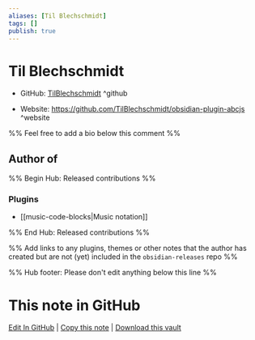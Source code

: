 ```yaml
---
aliases: [Til Blechschmidt]
tags: []
publish: true
---
```


# Til Blechschmidt

- GitHub: [TilBlechschmidt](https://github.com/TilBlechschmidt/) ^github
<!-- - Discord: `@` ^discord-->
- Website: <https://github.com/TilBlechschmidt/obsidian-plugin-abcjs> ^website
<!-- - [[Publish sites|Publish site]]: <https://> ^publish-->

%% Feel free to add a bio below this comment %%

## Author of

%% Begin Hub: Released contributions %%

### Plugins

- [[music-code-blocks|Music notation]]

%% End Hub: Released contributions %%

%% Add links to any plugins, themes or other notes that the author has created but are not (yet) included in the `obsidian-releases` repo %%

<!--
### Unlisted plugins
-->

<!--
### Others
-->

<!--
## Sponsor this author
-->

<!-- - [[GitHub sponsors]]: [Sponsor @TilBlechschmidt on GitHub Sponsors](https://github.com/sponsors/TilBlechschmidt) ^github-sponsor-->
<!-- - [[Buy me a coffee]]: <https://> ^buy-me-a-coffee-->
<!-- - [[PayPal]]: <https://> ^paypal-->
<!-- - [[Patreon]]: <https://> ^patreon-->

<!--
## Follow this author
-->

<!-- - [[YouTube Channels|On YouTube]]: <https://> ^youtube-->
<!-- - Twitter: <https://> ^twitter-->
<!-- - ... -->

%% Hub footer: Please don't edit anything below this line %%

# This note in GitHub

<span class="git-footer">[Edit In GitHub](https://github.dev/obsidian-community/obsidian-hub/blob/main/01%20-%20Community/People/TilBlechschmidt.md "git-hub-edit-note") | [Copy this note](https://raw.githubusercontent.com/obsidian-community/obsidian-hub/main/01%20-%20Community/People/TilBlechschmidt.md "git-hub-copy-note") | [Download this vault](https://github.com/obsidian-community/obsidian-hub/archive/refs/heads/main.zip "git-hub-download-vault") </span>

